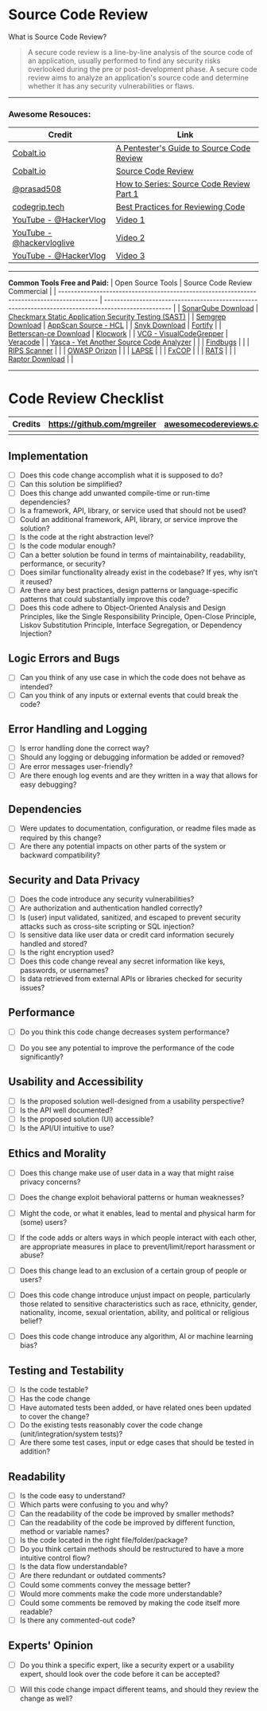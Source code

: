 # Source Code Review 

What is Source Code Review?
>A secure code review is a line-by-line analysis of the source code of an application, usually performed to find any security risks overlooked during the pre or post-development phase. A secure code review aims to analyze an application's source code and determine whether it has any security vulnerabilities or flaws.

---

### Awesome Resouces:
| Credit                                                      | Link                                                                  |
|-------------------------------------------------------------|-----------------------------------------------------------------------|
| [Cobalt.io](https://www.cobalt.io/blog/a-pentesters-guide-to-source-code-review)               | [A Pentester's Guide to Source Code Review](https://www.cobalt.io/blog/a-pentesters-guide-to-source-code-review)   |
| [Cobalt.io](https://www.cobalt.io/blog/source-code-review)               | [Source Code Review](https://www.cobalt.io/blog/source-code-review)   |
| [@prasad508](https://medium.com/@prasad508/how-to-series-source-code-review-part-1-458b3a8d9569)             | [How to Series: Source Code Review Part 1](https://medium.com/@prasad508/how-to-series-source-code-review-part-1-458b3a8d9569) |
| [codegrip.tech ](https://www.codegrip.tech/productivity/best-practices-for-reviewing-code/)          | [Best Practices for Reviewing Code](https://www.codegrip.tech/productivity/best-practices-for-reviewing-code/) |
| [YouTube - @HackerVlog ](https://www.youtube.com/watch?v=MSM1_y8Ih3A)          | [Video 1](https://www.youtube.com/watch?v=MSM1_y8Ih3A) |
| [YouTube - @hackervloglive](https://www.youtube.com/watch?v=Ft-1hjns0-Y)          | [Video 2](https://www.youtube.com/watch?v=Ft-1hjns0-Y) |
| [YouTube - @HackerVlog](https://www.youtube.com/watch?v=YlhDmJyQEGk)          | [Video 3](https://www.youtube.com/watch?v=YlhDmJyQEGk) |


---
**Common Tools Free and Paid:**
| Open Source Tools                                                                          | Source Code Review Commercial                                                                       |
| ------------------------------------------------------------------------------------------ | --------------------------------------------------------------------------------------------------- |
| [SonarQube Download](https://sonarqube.org/downloads)                                      | [Checkmarx Static Application Security Testing (SAST)](https://www.checkmarx.com/)                  |
| [Semgrep Download](https://semgrep.dev/docs/introduction/installation)                     | [AppScan Source - HCL](https://www.hcltechsw.com/wps/portal/products/appscan)                       |
| [Snyk Download](https://snyk.io/docs/getting-started/install-cli/)                         | [Fortify](https://www.microfocus.com/en-us/cyberres/application-security/static-code-analysis-sast) |
| [Betterscan-ce Download](https://github.com/checkmarx-ltd/better-scan)                     | [Klocwork](https://www.roguewave.com/products/klocwork)                                             |
| [VCG - VisualCodeGrepper](https://github.com/Arachni/arachni/wiki/VCG---VisualCodeGrepper) | [Veracode](https://www.veracode.com/)                                                               |
| [Yasca - Yet Another Source Code Analyzer](https://github.com/scovetta/yasca)              |                                                                                                     |
| [Findbugs](https://find-sec-bugs.github.io/)                                               |                                                                                                     |
| [RIPS Scanner](https://www.ripstech.com/download/)                                         |                                                                                                     |
| [OWASP Orizon](https://owasp.org/www-project-orizon/)                                      |                                                                                                     |
| [LAPSE](https://github.com/sourceclear/lapse)                                              |                                                                                                     |
| [FxCOP](https://github.com/dotnet/roslyn-analyzers)                                        |                                                                                                     |
| [RATS](https://github.com/andlabs/rats)                                                    |                                                                                                     |
| [Raptor Download](https://github.com/viper-framework/raptor)                               |                                                                                                     |




---
# Code Review Checklist

| Credits | https://github.com/mgreiler | [awesomecodereviews.com](https://www.awesomecodereviews.com/) |
| ------- | --------------------------- | ------------------------------------------------------------- |
|         |                             |                                                               |

## Implementation
- [ ] Does this code change accomplish what it is supposed to do?
- [ ] Can this solution be simplified?
- [ ] Does this change add unwanted compile-time or run-time dependencies?
- [ ] Is a framework, API, library, or service used that should not be used?
- [ ] Could an additional framework, API, library, or service improve the solution?
- [ ] Is the code at the right abstraction level?
- [ ] Is the code modular enough?
- [ ] Can a better solution be found in terms of maintainability, readability, performance, or security?
- [ ] Does similar functionality already exist in the codebase? If yes, why isn’t it reused?
- [ ] Are there any best practices, design patterns or language-specific patterns that could substantially improve this code? 
- [ ] Does this code adhere to Object-Oriented Analysis and Design Principles, like the Single Responsibility Principle, Open-Close Principle, Liskov Substitution Principle, Interface Segregation, or Dependency Injection?

## Logic Errors and Bugs
- [ ] Can you think of any use case in which the
code does not behave as intended?
- [ ] Can you think of any inputs or external events
that could break the code?

## Error Handling and Logging
- [ ] Is error handling done the correct way?
- [ ] Should any logging or debugging information
be added or removed?
- [ ] Are error messages user-friendly?
- [ ] Are there enough log events and are they
written in a way that allows for easy
debugging?

## Dependencies
- [ ] Were updates to documentation, configuration, or readme files made as required by this change?
- [ ] Are there any potential impacts on other parts of the system or backward compatibility?

## Security and Data Privacy
- [ ] Does the code introduce any security vulnerabilities?
- [ ] Are authorization and authentication handled correctly?
- [ ] Is (user) input validated, sanitized, and escaped 
to prevent security attacks such as cross-site 
scripting or SQL injection?
- [ ] Is sensitive data like user data or credit card
information securely handled and stored?
- [ ] Is the right encryption used?
- [ ] Does this code change reveal any secret
information like keys, passwords, or usernames?
- [ ] Is data retrieved from external APIs or libraries
checked for security issues?

## Performance
- [ ] Do you think this code change decreases
system performance?
- [ ] Do you see any potential to improve the
performance of the code significantly?


## Usability and Accessibility
- [ ] Is the proposed solution well-designed from a
usability perspective?
- [ ] Is the API well documented?
- [ ] Is the proposed solution (UI) accessible?
- [ ] Is the API/UI intuitive to use?

## Ethics and Morality
- [ ] Does this change make use of user data in a way that 
might raise privacy concerns?
- [ ] Does the change exploit behavioral patterns or human
weaknesses? 
- [ ] Might the code, or what it enables, lead to mental 
and physical harm for (some) users?
- [ ] If the code adds or alters ways in which people 
interact with each other, are appropriate measures
in place to prevent/limit/report harassment or abuse?
- [ ] Does this change lead to an exclusion of a certain
group of people or users?
- [ ] Does this code change introduce unjust impact on people, 
particularly those related to sensitive characteristics such as
race, ethnicity, gender, nationality, income, sexual orientation, ability, 
and political or religious belief?
- [ ] Does this code change introduce any algorithm, 
AI  or machine learning bias?


## Testing and Testability
- [ ] Is the code testable?
- [ ] Has the code change
- [ ] Have automated tests been added, or have related ones been updated to cover the change?
- [ ] Do the existing tests reasonably cover the code change (unit/integration/system tests)? 
- [ ] Are there some test cases, input or edge cases
that should be tested in addition?

## Readability
- [ ] Is the code easy to understand?
- [ ] Which parts were confusing to you and why?
- [ ] Can the readability of the code be improved by
smaller methods?
- [ ] Can the readability of the code be improved by
different function, method or variable names?
- [ ] Is the code located in the right
file/folder/package?
- [ ] Do you think certain methods should be
restructured to have a more intuitive control
flow?
- [ ] Is the data flow understandable?
- [ ] Are there redundant or outdated comments?
- [ ] Could some comments convey the message
better?
- [ ] Would more comments make the code more
understandable?
- [ ] Could some comments be removed by making the code itself more readable?
- [ ] Is there any commented-out code?

## Experts' Opinion
- [ ] Do you think a specific expert, like a security
expert or a usability expert, should look over
the code before it can be accepted?
- [ ] Will this code change impact different teams, and should they review the change as well?



